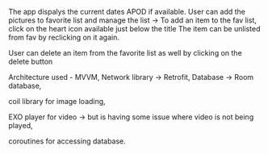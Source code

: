 The app  dispalys the current dates APOD if available.
User can add the pictures to favorite list and manage the list -> To add an item to the fav list, click on the heart icon available just below the title
The item can be unlisted from fav by reclicking on it again.

User can delete an item from the favorite list as well by clicking on the delete button

Architecture used - MVVM, 
Network library -> Retrofit, 
Database -> Room database, 

coil library for image loading, 

EXO player for video -> but is having some issue where video is not being played, 

coroutines for accessing database.




